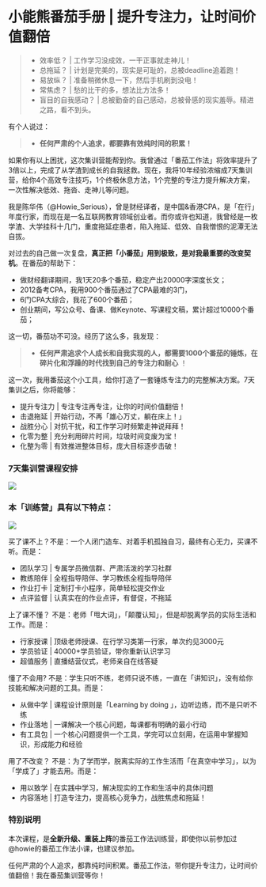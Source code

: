 # 小能熊番茄手册 \| 提升专注力，让时间价值翻倍



> * 效率低？ \| 工作学习没成效，一干正事就走神儿！
> * 总拖延？ \| 计划是完美的，现实是可耻的，总被deadline追着跑！
> * 易放纵？ \| 准备稍微休息一下，然后手机刷到没电！
> * 常焦虑？ \| 愁的比干的多，想法比方法多！
> * 盲目的自我感动？ \| 总被勤奋的自己感动，总被骨感的现实羞辱。精进之路，看不到头。

有个人说过：

> * **任何严肃的个人追求，都要靠有效纯时间的积累！**

如果你有以上困扰，这次集训营能帮到你。我曾通过「番茄工作法」将效率提升了3倍以上，完成了从学渣到成长的自我拯救。现在，我将10年经验浓缩成7天集训营，给你4个高效专注技巧，1个终极休息方法，1个完整的专注力提升解决方案，一次性解决低效、拖沓、走神儿等问题。

我是陈华伟（@Howie\_Serious），曾是财经译者，是中国&香港CPA，是「在行」年度行家，而现在是一名互联网教育领域创业者。而你或许也知道，我曾经是一枚学渣、大学挂科十几门，重度拖延症患者，陷入拖延、低效、自我憎恨的泥潭无法自拔。

对过去的自己做一次复盘，**真正把「小番茄」用到极致，是对我最重要的改变契机**。在番茄的帮助下：

* 做财经翻译期间，我1天20多个番茄，稳定产出20000字深度长文；
* 2012备考CPA，我用900个番茄通过了CPA最难的3门，
* 6门CPA大综合，我花了600个番茄；
* 创业期间，写公众号、备课、做Keynote、写课程文稿，累计超过10000个番茄；

这一切，番茄功不可没。经历了这么多，我发现：

> * **任何严肃追求个人成长和自我实现的人，都需要1000个番茄的锤炼，在碎片化和浮躁的时代找到自己的专注力和耐心**
>   ！

这一次，我用番茄这个小工具，给你打造了一套锤炼专注力的完整解决方案。7天集训之后，你将能够：

* 提升专注力 \| 专注专注再专注，让你的时间价值翻倍！
* 击退拖延 \| 开始行动，不再「雄心万丈，躺在床上！」
* 战胜分心 \| 对抗干扰，和工作学习时频繁走神说拜拜！
* 化零为整 \| 充分利用碎片时间，垃圾时间变废为宝！
* 化整为零 \| 有效推进整体目标，庞大目标逐步击破！

### 7天集训营课程安排

![](http://7xqoxr.com1.z0.glb.clouddn.com/2018-07-27-%E7%95%AA%E8%8C%84%E8%AF%BE%E7%A8%8B%E8%A1%A8.png)

### 本「训练营」具有以下特点：

![](http://7xqoxr.com1.z0.glb.clouddn.com/2018-05-02-%E8%AE%AD%E7%BB%83%E8%90%A5%E6%9D%A5%E5%95%A6%20-%20%40ke.jpg)

买了课不上？不是：一个人闭门造车、对着手机孤独自习，最终有心无力，买课不听。而是：

* 团队学习 \| 专属学员微信群、严肃活泼的学习社群
* 教练陪伴 \| 全程指导陪伴、学习教练全程指导陪伴
* 作业打卡 \| 定制打卡小程序，简单轻松提交作业
* 点评监督 \| 认真实在的作业点评，有督促，不拖延

上了课不懂？ 不是：老师「甩大词」，「颠覆认知」，但是却脱离学员的实际生活和工作。而是：

* 行家授课 \| 顶级老师授课、在行学习类第一行家，单次约见3000元
* 学员验证 \| 40000+学员验证，带你重新认识学习
* 超值服务 \| 直播结营仪式，老师亲自在线答疑

懂了不会用? 不是：学生只听不练，老师只说不练，一直在「讲知识」，没有给你技能和解决问题的工具。而是：

* 从做中学 \| 课程设计原则是「Learning by doing 」，边听边练，而不是只听不练
* 作业落地 \| 一课解决一个核心问题，每课都有明确的最小行动
* 有工具包 \| 一个核心问题提供一个工具，学完可以立刻用，在运用中掌握知识，形成能力和经验

用了不改变？ 不是：为了学而学，脱离实际的工作生活而「在真空中学习」，以为「学成了」才能去用。而是：

* 用以致学 \| 在实践中学习，解决现实的工作和生活中的具体问题
* 内容落地 \| 打造专注力，提高核心竞争力，战胜焦虑和拖延！

### 特别说明

本次课程，是**全新升级、重装上阵**的番茄工作法训练营，即使你以前参加过@howie的番茄工作法小课，也建议参加。

任何严肃的个人追求，都靠纯时间积累。番茄工作法，带你提升专注力，让时间价值翻倍！我在番茄集训营等你！



